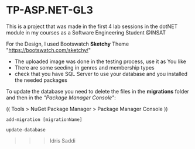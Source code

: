 # TP-ASP.NET-GL3
This is a project that was made in the first 4 lab sessions in the dotNET module in my courses as a Software Engineering Student @INSAT

For the Design, I used Bootswatch **Sketchy** Theme
"https://bootswatch.com/sketchy/"

* The uploaded image was done in the testing process, use it as You like
* There are some seeding in genres and membership types
* check that you have SQL Server to use your database and you installed the needed packages

To update the database you need to delete the files in the **migrations** folder and then in the _"Package Manager Console"_:

(( Tools > NuGet Package Manager > Package Manager Console ))

```add-migration [migrationName]```

```update-database```


>>> <footer> Idris Saddi</footer>
